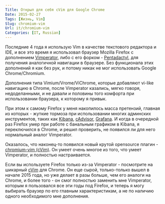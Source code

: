```yaml
---
Title: Открыл для себя cVim для Google Chrome
Date: 2015-02-27
Tags: [Жизнь, Vim]
Slug: chromium-vim
Url: it/chromium-vim
Categories: [IT, Russian]
---
```


Последние 4 года я использую Vim в качестве текстового редактора и IDE, и все это время
я использовал браузер Mozilla Firefox с дополнением [Vimperator](http://www.vimperator.org/vimperator),
либо с его форком - [Pentadactyl](http://5digits.org/pentadactyl/), для получения
аналогичной навигации в браузере. Без функционала этих дополнений я как без рук,
и потому никак не мог использовать Google Chrome/Chromium.

Дополнения типа Vimium/Vrome/ViChrome, которые добавляют vi-like навигацию
в Chrome, после Vimperator казались, мягко говоря, недоделанными,
и не давали и половины того комфорта при использовании браузера, к которому я привык.

При этом к самому Firefox у меня накопилось масса претензий, главная из которых -
жуткие тормоза при использовании многих админских инструментов, таких как
[Kibana](http://www.elasticsearch.org/overview/kibana/),
[cAdvisor](https://github.com/google/cadvisor), [Grafana](http://grafana.org).
И когда в очередной раз Firefox умер при работе с банальным графиком в Kibana,
я переключился в Chrome, и решил проверить, не появился ли для него нормальный аналог Vimperator.

Оказалось, что наконец-то появился новый крутой opensource плагин - [chromium-vim (cVim)](https://github.com/1995eaton/chromium-vim).
Он умеет очень многое из того, что умеет Vimperator, и полностью настраивается.

Если вы используете Firefox только из-за Vimperator - посмотрите на шикарный
[cVim](https://github.com/1995eaton/chromium-vim) для Chrome.
Он еще сырой, только-только вышел в начале 2015 года, но уже делает в разы больше,
чем его аналоги на Chrome, и более того - он смог полностью заменить мне Vimperator,
которым я пользовался все эти годы под Firefox, и теперь я могу выбирать браузер
по его главным характеристикам, а не по наличию одного необходимого мне дополнения.
